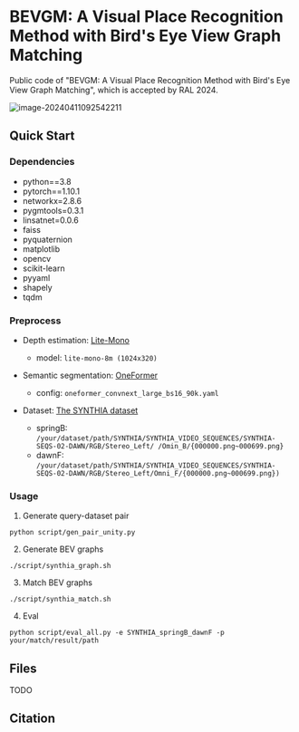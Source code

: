 # BEVGM: A Visual Place Recognition Method with Bird's Eye View Graph Matching

Public code of "BEVGM: A Visual Place Recognition Method with Bird's Eye View Graph Matching", which is accepted by RAL 2024.

![image-20240411092542211](../../proj/BEVGM/README.assets/image-20240411092542211.png)



## Quick Start

### Dependencies

+ python==3.8
+ pytorch==1.10.1
+ networkx=2.8.6
+ pygmtools=0.3.1
+ linsatnet=0.0.6
+ faiss
+ pyquaternion
+ matplotlib
+ opencv
+ scikit-learn
+ pyyaml
+ shapely
+ tqdm

### Preprocess

+ Depth estimation: [Lite-Mono](https://github.com/noahzn/Lite-Mono)
  + model: `lite-mono-8m (1024x320)`
+ Semantic segmentation: [OneFormer](https://github.com/SHI-Labs/OneFormer)
  + config: `oneformer_convnext_large_bs16_90k.yaml` 

+ Dataset: [The SYNTHIA dataset](https://synthia-dataset.net/)
  + springB: `/your/dataset/path/SYNTHIA/SYNTHIA_VIDEO_SEQUENCES/SYNTHIA-SEQS-02-DAWN/RGB/Stereo_Left/ /Omin_B/{000000.png~000699.png}`
  + dawnF:  `/your/dataset/path/SYNTHIA/SYNTHIA_VIDEO_SEQUENCES/SYNTHIA-SEQS-02-DAWN/RGB/Stereo_Left/Omni_F/{000000.png~000699.png}) `

### Usage

1. Generate query-dataset pair

```shell
python script/gen_pair_unity.py
```

2. Generate BEV graphs

```shell
./script/synthia_graph.sh
```

3. Match BEV graphs

```shell
./script/synthia_match.sh
```

4. Eval

```shell
python script/eval_all.py -e SYNTHIA_springB_dawnF -p your/match/result/path
```

## Files

TODO

## Citation


